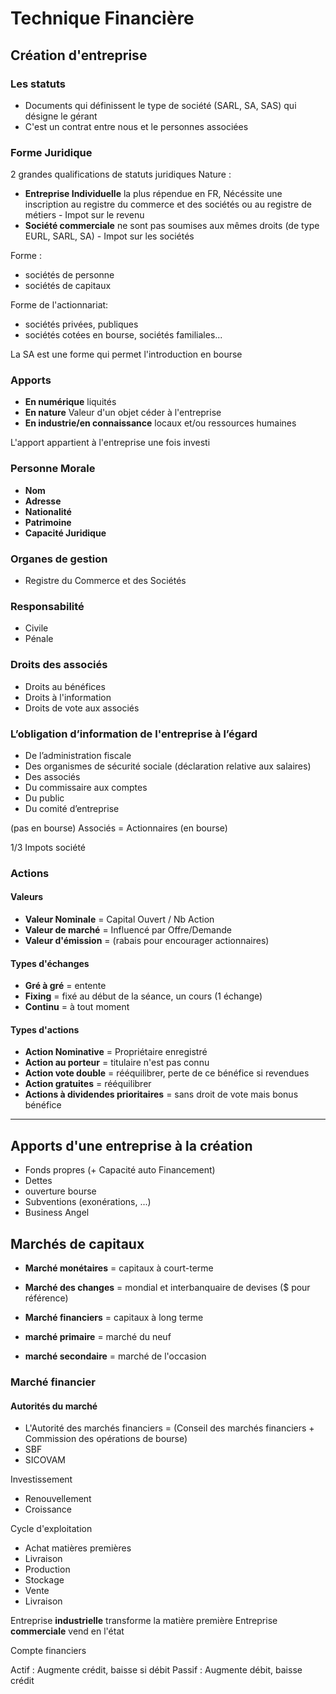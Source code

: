 # Technique Financière

## Création d'entreprise

### Les statuts

+ Documents qui définissent le type de société (SARL, SA, SAS) qui désigne le gérant
+ C'est un contrat entre nous et le personnes associées

### Forme Juridique

2 grandes qualifications de statuts juridiques
Nature :

+ **Entreprise Individuelle** la plus répendue en FR, Nécéssite une inscription au registre du commerce et des sociétés ou au registre de métiers - Impot sur le revenu
+ **Société commerciale** ne sont pas soumises aux mêmes droits (de type EURL, SARL, SA) - Impot sur les sociétés

Forme :

+ sociétés de personne
+ sociétés de capitaux

Forme de l'actionnariat:

+ sociétés privées, publiques
+ sociétés cotées en bourse, sociétés familiales...

La SA est une forme qui permet l'introduction en bourse

### Apports

+ **En numérique** liquités
+ **En nature** Valeur d'un objet céder à l'entreprise
+ **En industrie/en connaissance** locaux et/ou ressources humaines

L'apport appartient à l'entreprise une fois investi

### Personne Morale

+ **Nom**
+ **Adresse**
+ **Nationalité**
+ **Patrimoine**
+ **Capacité Juridique**

### Organes de gestion

+ Registre du Commerce et des Sociétés

### Responsabilité

+ Civile
+ Pénale

### Droits des associés

+ Droits au bénéfices
+ Droits à l'information
+ Droits de vote aux associés

### L’obligation d’information de l'entreprise à l’égard

+ De l’administration fiscale
+ Des organismes de sécurité sociale (déclaration relative aux salaires)
+ Des associés
+ Du commissaire aux comptes
+ Du public
+ Du comité d’entreprise

(pas en bourse) Associés = Actionnaires (en bourse)

1/3 Impots société

### Actions

#### Valeurs

+ **Valeur Nominale** = Capital Ouvert / Nb Action
+ **Valeur de marché** = Influencé par Offre/Demande
+ **Valeur d'émission** = (rabais pour encourager actionnaires)

#### Types d'échanges

+ **Gré à gré** = entente
+ **Fixing** = fixé au début de la séance, un cours (1 échange)
+ **Continu** = à tout moment

#### Types d'actions

+ **Action Nominative** = Propriétaire enregistré
+ **Action au porteur** = titulaire n'est pas connu
+ **Action vote double** = rééquilibrer, perte de ce bénéfice si revendues
+ **Action gratuites** = rééquilibrer
+ **Actions à dividendes prioritaires** = sans droit de vote mais bonus bénéfice

----------------------------------------------------------------

## Apports d'une entreprise à la création

+ Fonds propres (+ Capacité auto Financement)
+ Dettes
+ ouverture bourse
+ Subventions (exonérations, ...)
+ Business Angel

## Marchés de capitaux

+ **Marché monétaires** = capitaux à court-terme
+ **Marché des changes** = mondial et interbanquaire de devises ($ pour référence)
+ **Marché financiers** = capitaux à long terme

+ **marché primaire** = marché du neuf
+ **marché secondaire** = marché de l'occasion

### Marché financier

#### Autorités du marché

+ L'Autorité des marchés financiers = (Conseil des marchés financiers + Commission des opérations de bourse)
+ SBF
+ SICOVAM

Investissement

+ Renouvellement
+ Croissance

Cycle d'exploitation

+ Achat matières premières
+ Livraison
+ Production
+ Stockage
+ Vente
+ Livraison

Entreprise **industrielle** transforme la matière première
Entreprise **commerciale** vend en l'état

Compte financiers

Actif : Augmente crédit, baisse si débit
Passif : Augmente débit, baisse crédit
